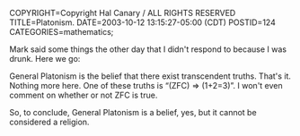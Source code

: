 COPYRIGHT=Copyright Hal Canary / ALL RIGHTS RESERVED
TITLE=Platonism.
DATE=2003-10-12 13:15:27-05:00 (CDT)
POSTID=124
CATEGORIES=mathematics;

Mark said some things the other day that I didn't respond to because I was drunk. Here we go:

General Platonism is the belief that there exist transcendent truths. That's it. Nothing more here. One of these truths is “(ZFC) ⇒ (1+2=3)”. I won't even comment on whether or not ZFC is true.

So, to conclude, General Platonism is a belief, yes, but it cannot be considered a religion.
